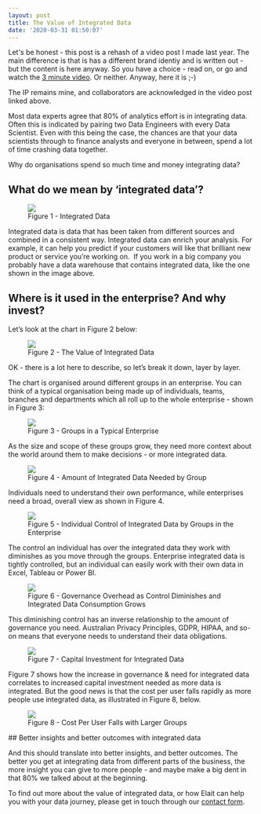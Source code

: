 ```yaml
---
layout: post
title: The Value of Integrated Data
date: '2020-03-31 01:50:07'
---
```


Let's be honest - this post is a rehash of a video post I made last year. The main difference is that is has a different brand identiy and is written out - but the content is here anyway. So you have a choice - read on, or go and watch the [3 minute video](https://www.datajps.com/integrated-data-value/). Or neither. Anyway, here it is ;-)

The IP remains mine, and collaborators are acknowledged in the video post linked above.

Most data experts agree that 80% of analytics effort is in integrating data. Often this is indicated by pairing two Data Engineers with every Data Scientist. Even with this being the case, the chances are that your data scientists through to finance analysts and everyone in between, spend a lot of time crashing data together.

Why do organisations spend so much time and money integrating data?

## **What do we mean by ‘integrated data’?**
<figure class="kg-card kg-image-card kg-card-hascaption"><img src="/content/images/2020/03/Elait-BI--Data-Warehouse-and-Integrated-Data-Value---What-is-Integrated-Data.png" class="kg-image"><figcaption>Figure 1 - Integrated Data</figcaption></figure>

Integrated data is data that has been taken from different sources and combined in a consistent way. Integrated data can enrich your analysis. For example, it can help you predict if your customers will like that brilliant new product or service you’re working on. &nbsp;If you work in a big company you probably have a data warehouse that contains integrated data, like the one shown in the image above.

## Where is it used in the enterprise? And why invest?

Let’s look at the chart in Figure 2 below:

<figure class="kg-card kg-image-card kg-card-hascaption"><img src="/content/images/2020/03/Elait-BI--Data-Warehouse-and-Integrated-Data-Value---Value-of-Integrated-Data.png" class="kg-image"><figcaption>Figure 2 - The Value of Integrated Data</figcaption></figure>

OK - there is a lot here to describe, so let’s break it down, layer by layer.

The chart is organised around different groups in an enterprise. You can think of a typical organisation being made up of individuals, teams, branches and departments which all roll up to the whole enterprise - shown in Figure 3:

<figure class="kg-card kg-image-card kg-card-hascaption"><img src="/content/images/2020/03/Elait-BI--Data-Warehouse-and-Integrated-Data-Value---EnterpriseGroupsElait.png" class="kg-image"><figcaption>Figure 3 - Groups in a Typical Enterprise</figcaption></figure>

As the size and scope of these groups grow, they need more context about the world around them to make decisions - or more integrated data.

<figure class="kg-card kg-image-card kg-card-hascaption"><img src="/content/images/2020/03/Elait-BI--Data-Warehouse-and-Integrated-Data-Value---IntergratedDataNeededByGroup.png" class="kg-image"><figcaption>Figure 4 - Amount of Integrated Data Needed by Group</figcaption></figure>

Individuals need to understand their own performance, while enterprises need a broad, overall view as shown in Figure 4.

<figure class="kg-card kg-image-card kg-card-hascaption"><img src="/content/images/2020/03/Elait-BI--Data-Warehouse-and-Integrated-Data-Value---EndUserControl.png" class="kg-image"><figcaption>Figure 5 - Individual Control of Integrated Data by Groups in the Enterprise</figcaption></figure>

The control an individual has over the integrated data they work with diminishes as you move through the groups. Enterprise integrated data is tightly controlled, but an individual can easily work with their own data in Excel, Tableau or Power BI.

<figure class="kg-card kg-image-card kg-card-hascaption"><img src="/content/images/2020/03/Elait-BI--Data-Warehouse-and-Integrated-Data-Value---GovernanceOverhead.png" class="kg-image"><figcaption>Figure 6 - Governance Overhead as Control Diminishes and Integrated Data Consumption Grows</figcaption></figure>

This diminishing control has an inverse relationship to the amount of governance you need. Australian Privacy Principles, GDPR, HIPAA, and so-on means that everyone needs to understand their data obligations.

<figure class="kg-card kg-image-card kg-card-hascaption"><img src="/content/images/2020/03/Elait-BI--Data-Warehouse-and-Integrated-Data-Value---CapitalNeeded.png" class="kg-image"><figcaption>Figure 7 - Capital Investment for Integrated Data</figcaption></figure>

Figure 7 shows how the increase in governance & need for integrated data correlates to increased capital investment needed as more data is integrated. But the good news is that the cost per user falls rapidly as more people use integrated data, as illustrated in Figure 8, below.

<figure class="kg-card kg-image-card kg-card-hascaption"><img src="/content/images/2020/03/Elait-BI--Data-Warehouse-and-Integrated-Data-Value---CostPerUser.png" class="kg-image"><figcaption>Figure 8 - Cost Per User Falls with Larger Groups</figcaption></figure>
## Better insights and better outcomes with integrated data

And this should translate into better insights, and better outcomes. The better you get at integrating data from different parts of the business, the more insight you can give to more people - and maybe make a big dent in that 80% we talked about at the beginning.

To find out more about the value of integrated data, or how Elait can help you with your data journey, please get in touch through our [contact form](https://www.datajps.com/contact-form/).

